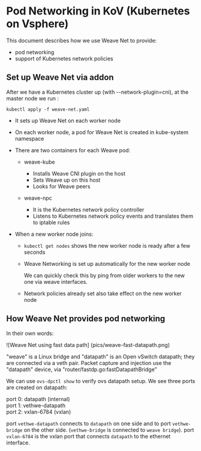 # Pod Networking in KoV (Kubernetes on Vsphere)

This document describes how we use Weave Net to provide:

   * pod networking
   * support of Kubernetes network policies

## Set up Weave Net via addon
  After we have a Kubernetes cluster up (with --network-plugin=cni), at the master node we run :

  `kubectl apply -f weave-net.yaml`

  * It sets up Weave Net on each worker node
  * On each worker node, a pod for Weave Net is created in kube-system namespace
  * There are two containers for each Weave pod:
    
    * weave-kube
      
        * Installs Weave CNI plugin on the host
        * Sets Weave up on this host
        * Looks for Weave peers
        
    * weave-npc 
        
        * It is the Kubernetes network policy controller
        * Listens to Kubernetes network policy events and translates them to iptable rules
        
  * When a new worker node joins:
    * `kubectl get nodes` shows the new worker node is ready after a few seconds
    * Weave Networking is set up automatically for the new worker node

      We can quickly check this by ping from older workers to the new one via weave interfaces.
    * Network policies already set also take effect on the new worker node

## How Weave Net provides pod networking

  In their own words:

  ![Weave Net using fast data path] (pics/weave-fast-datapath.png)
  
  "weave" is a Linux bridge and "datapath" is an Open vSwitch datapath; they are connected via a veth pair. Packet capture and injection use the "datapath" device, via "router/fastdp.go:fastDatapathBridge"
 
  We can use `ovs-dpctl show` to verify ovs datapath setup. We see three ports are created on datapath:
  <p>
	port 0: datapath (internal) <br />
	port 1: vethwe-datapath <br />
	port 2: vxlan-6784 (vxlan) <br />
  <p/>

  port `vethwe-datapath`  connects to `datapath` on one side and to port `vethwe-bridge` on the other side. (`vethwe-bridge` is connected to `weave bridge`).
  port `vxlan-6784` is the vxlan port that connects `datapath` to the ethernet interface.
 